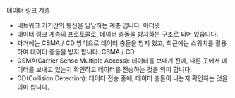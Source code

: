 데이터 링크 계층
- 네트워크 기기간의 통신을 담당하는 계층 입니다.
이더넷
- 데이터 링크 계층의 프로토콜로, 데이터 충돌을 방지하는 구조로 되어 있습니다.
- 과거에는 CSMA / CD 방식으로 데이터 충돌을 방지 했고, 최근에는 스위치를 활용하여 데이터 충돌을 방지 합니다.
CSMA / CD
- CSMA(Carrier Sense Multiple Access): 데이터를 보내기 전에, 다른 곳에서 데이터를 보내고 있는지 확인하고 데이터를 전송하는 것을 의미 합니다.
- CD(Collision Detection): 데이터 전송 중에, 데이터 충돌이 나는지 확인하는 것을 의미 합니다.